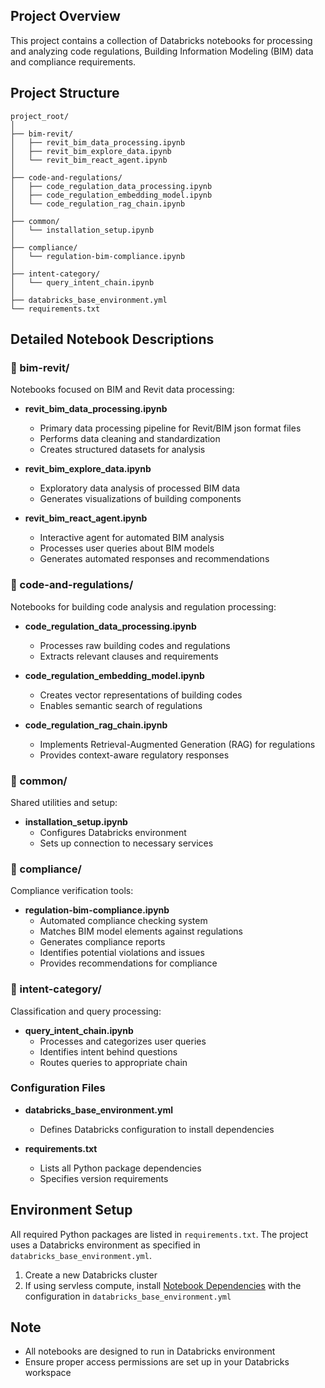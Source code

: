 ## Project Overview
This project contains a collection of Databricks notebooks for processing and analyzing code regulations, Building Information Modeling (BIM) data and compliance requirements.

## Project Structure

```
project_root/
│
├── bim-revit/
│   ├── revit_bim_data_processing.ipynb
│   ├── revit_bim_explore_data.ipynb
│   └── revit_bim_react_agent.ipynb
│
├── code-and-regulations/
│   ├── code_regulation_data_processing.ipynb
│   ├── code_regulation_embedding_model.ipynb
│   └── code_regulation_rag_chain.ipynb
│
├── common/
│   └── installation_setup.ipynb
│
├── compliance/
│   └── regulation-bim-compliance.ipynb
│
├── intent-category/
│   └── query_intent_chain.ipynb
│
├── databricks_base_environment.yml
└── requirements.txt
```

## Detailed Notebook Descriptions

### 📁 bim-revit/
Notebooks focused on BIM and Revit data processing:

- **revit_bim_data_processing.ipynb**
  - Primary data processing pipeline for Revit/BIM json format files
  - Performs data cleaning and standardization
  - Creates structured datasets for analysis

- **revit_bim_explore_data.ipynb**
  - Exploratory data analysis of processed BIM data
  - Generates visualizations of building components

- **revit_bim_react_agent.ipynb**
  - Interactive agent for automated BIM analysis
  - Processes user queries about BIM models
  - Generates automated responses and recommendations

### 📁 code-and-regulations/
Notebooks for building code analysis and regulation processing:

- **code_regulation_data_processing.ipynb**
  - Processes raw building codes and regulations
  - Extracts relevant clauses and requirements

- **code_regulation_embedding_model.ipynb**
  - Creates vector representations of building codes
  - Enables semantic search of regulations

- **code_regulation_rag_chain.ipynb**
  - Implements Retrieval-Augmented Generation (RAG) for regulations
  - Provides context-aware regulatory responses

### 📁 common/
Shared utilities and setup:

- **installation_setup.ipynb**
  - Configures Databricks environment
  - Sets up connection to necessary services

### 📁 compliance/
Compliance verification tools:

- **regulation-bim-compliance.ipynb**
  - Automated compliance checking system
  - Matches BIM model elements against regulations
  - Generates compliance reports
  - Identifies potential violations and issues
  - Provides recommendations for compliance

### 📁 intent-category/
Classification and query processing:

- **query_intent_chain.ipynb**
  - Processes and categorizes user queries
  - Identifies intent behind questions
  - Routes queries to appropriate chain

### Configuration Files

- **databricks_base_environment.yml**
  - Defines Databricks configuration to install dependencies

- **requirements.txt**
  - Lists all Python package dependencies
  - Specifies version requirements

## Environment Setup
All required Python packages are listed in `requirements.txt`. The project uses a Databricks environment as specified in `databricks_base_environment.yml`.
1. Create a new Databricks cluster
2. If using servless compute, install [Notebook Dependencies](https://docs.databricks.com/en/compute/serverless/dependencies.html) with the configuration in `databricks_base_environment.yml`

## Note
- All notebooks are designed to run in Databricks environment
- Ensure proper access permissions are set up in your Databricks workspace
